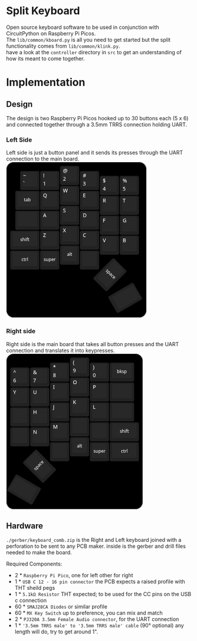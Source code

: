 # Split Keyboard

Open source keyboard software to be used in conjunction with CircuitPython on Raspberry Pi Picos.  
The `lib/common/kboard.py` is all you need to get started but the split functionality comes from `lib/common/klink.py`.  
have a look at the `controller` directory in `src` to get an understanding of how its meant to come together.



# Implementation
## Design
The design is two Raspberry Pi Picos hooked up to 30 buttons each (5 x 6) and connected together through a 3.5mm TRRS connection holding UART.

### Left Side
Left side is just a button panel and it sends its presses through the UART connection to the main board.
![Left Keyboard](./assets/Left.png)

### Right side
Right side is the main board that takes all button presses and the UART connection and translates it into keypresses.
![Right Keyboard](./assets/Right.png)

## Hardware
`./gerber/keyboard_comb.zip` is the Right and Left keyboard joined with a perforation to be sent to any PCB maker.
inside is the gerber and drill files needed to make the board.

Required Components:
- 2 * `Raspberry Pi Pico`, one for left other for right
- 1 * `USB C 12 - 16 pin connector` the PCB expects a raised profile with THT sheild pegs
- 1 * `5.1kΩ Resistor` THT expected; to be used for the CC pins on the USB c connection
- 60 * `SMAJ28CA Diodes` or similar profile  
- 60 * `MX Key Switch` up to preference, you can mix and match
- 2 * `PJ320A 3.5mm Female Audio connector`, for the UART connection
- 1 * `'3.5mm TRRS male' to '3.5mm TRRS male' cable` (90° optional) any length will do, try to get around 1".
